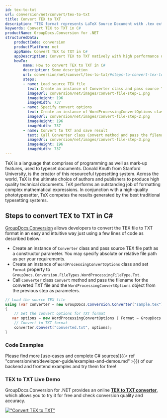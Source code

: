 ```yaml
---
id: tex-to-txt
url: conversion/net/convert/tex-to-txt
title: Convert TEX to TXT
description: "TEX format represents LaTeX Source Document with .tex extension. Learn how to convert TEX to TXT file programmatically in C# language using GroupDocs.Conversion for .NET library."
keywords: Convert TEX to TXT in C#
productName: GroupDocs.Conversion for .NET
structuredData:
    productCode: conversion
    productPlatform: net
    appName: Convert TEX to TXT in C#
    appDescription: Convert TEX to TXT natively with high performance using C# language and server side GroupDocs.Conversion for .NET APIs, without the use of any software like Microsoft or Open Office.
    howTo:
        name: How to convert TEX to TXT in C# 
        description: Some description
        url: conversion/net/convert/tex-to-txt/#steps-to-convert-tex-to-txt-in-c
        steps:
        - name: Load source TEX file 
          text: Create an instance of Converter class and pass source TEX file path as a constructor parameter. You may specify absolute or relative file path as per your requirements. 
          imageUrl: conversion/net/images/convert-file-step-1.png
          imageHeight: 196
          imageWidth: 737
        - name: Specify convert options 
          text: Create an instance of WordProcessingConvertOptions class.
          imageUrl: conversion/net/images/convert-file-step-2.png
          imageHeight: 196
          imageWidth: 737
        - name: Convert to TXT and save result 
          text: Call Converter class Convert method and pass the filename for the converted HTML file and the WordProcessingConvertOptions object from the previous step as parameters.
          imageUrl: conversion/net/images/convert-file-step-3.png
          imageHeight: 196
          imageWidth: 737
---
```


TeX is a language that comprises of programming as well as mark-up features, used to typeset documents. Donald Knuth from Stanford University, is the creator of this resourceful typesetting system. Across the world, TeX is the ultimate choice of authors and publishers to produce high quality technical documents. TeX performs an outstanding job of formatting complex mathematical expressions. In conjunction with a high-quality phototypesetter, TeX competes the results generated by the best traditional typesetting systems.

## Steps to convert TEX to TXT in C#

[GroupDocs.Conversion](https://products.groupdocs.com/conversion/net) allows developers to convert the TEX file to TXT format in an easy and intuitive way just using a few lines of code as described below:

* Create an instance of `Converter` class and pass source TEX file path as a constructor parameter. You may specify absolute or relative file path as per your requirements. 
* Create an instance of `WordProcessingConvertOptions` class and set `Format` property to `GroupDocs.Conversion.FileTypes.WordProcessingFileType.Txt`.
* Call `Converter` class `Convert` method and pass the filename for the converted TXT file and the `WordProcessingConvertOptions` object from the previous step as parameters.

```csharp
// Load the source TEX file
using (var converter = new GroupDocs.Conversion.Converter("sample.tex"))
{
    // Set the convert options for TXT format
   var options = new WordProcessingConvertOptions { Format = GroupDocs.Conversion.FileTypes.WordProcessingFileType.Txt };
    // Convert to TXT format
    converter.Convert("converted.txt", options);
}
```

### Code Examples

Please find more [use-cases and complete C# sources]({{< ref "conversion/net/developer-guide/examples-and-demos.md" >}}) of our backend and frontend examples and try them for free!

### TEX to TXT Live Demo

GroupDocs.Conversion for .NET provides an online [**TEX to TXT converter**](https://products.groupdocs.app/conversion/tex-to-txt), which allows you to try it for free and check conversion quality and accuracy.

[!["Convert TEX to TXT"](conversion/net/images/convert-to-txt/convert-tex-to-txt.png)](https://products.groupdocs.app/conversion/tex-to-txt)